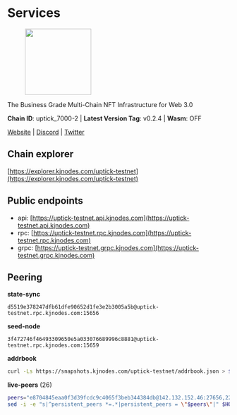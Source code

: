 # Services

<figure><img src="https://raw.githubusercontent.com/kj89/testnet_manuals/main/pingpub/logos/uptick.png" width="150" alt=""><figcaption></figcaption></figure>

The Business Grade Multi-Chain NFT Infrastructure for Web 3.0

**Chain ID**: uptick_7000-2 | **Latest Version Tag**: v0.2.4 | **Wasm**: OFF

[Website](https://uptick.network) | [Discord](https://discord.gg/UzeHS7fu5H) | [Twitter](https://twitter.com/uptickproject)




## Chain explorer
[https://explorer.kjnodes.com/uptick-testnet](https://explorer.kjnodes.com/uptick-testnet)

## Public endpoints

* api: [https://uptick-testnet.api.kjnodes.com](https://uptick-testnet.api.kjnodes.com)
* rpc: [https://uptick-testnet.rpc.kjnodes.com](https://uptick-testnet.rpc.kjnodes.com)
* grpc: [https://uptick-testnet.grpc.kjnodes.com](https://uptick-testnet.grpc.kjnodes.com)

## Peering

**state-sync**

```text
d5519e378247dfb61dfe90652d1fe3e2b3005a5b@uptick-testnet.rpc.kjnodes.com:15656
```

**seed-node**

```text
3f472746f46493309650e5a033076689996c8881@uptick-testnet.rpc.kjnodes.com:15659
```

**addrbook**
```bash
curl -Ls https://snapshots.kjnodes.com/uptick-testnet/addrbook.json > $HOME/.uptickd/config/addrbook.json
```

**live-peers** (26)
```bash
peers="e8704845eaa0f3d39fcdc9c4065f3beb344384db@142.132.152.46:27656,2298edffe9306e4d9370233c1d29dab567829095@144.91.78.28:26656,0aee682fb3453170737149203e5c23d2e0c46058@142.132.253.112:15656,8096fef589ead4cd3a1aef83110b0241e63d5747@38.242.239.25:26656,eb5a3112a64944e2bd701ff8aa99ab95209c6310@185.198.27.110:26656,07df6fd3f41c4bda761931831439ab248eb3dae4@91.223.3.190:55056,96a2fd192db329ff9df3f44569f0fe452ea9f19e@65.108.232.110:15656,50e92c60d1b8c6681044778d74caaeef51a26ddd@94.130.207.215:15656,7a4f1c0baa2ff31c02163fb658c4eb8d119193c7@95.214.52.173:26656,0afb5ce897e69eec34fb32bf87f4a2f93f79e0b3@65.109.65.210:30656,3cffe20d473b0bd4451d330da8b741b5d42dcb44@65.21.131.215:26666,b9d3fe835ded0b93c39befad43fb3c4964ae740f@91.195.101.100:26656,d5519e378247dfb61dfe90652d1fe3e2b3005a5b@65.109.68.190:15656,b483acbcae7ccd1244f588144245e9d1124c3de5@88.99.56.200:26666,6b5375296e81501b0db0a34a7a04f39520400214@65.108.45.200:27565,b9e0210809b9dfc9cd299c6e83116d7fa45c6e27@65.109.68.93:46656,af5262526a0800a29a0a7194e1488a9fa62d0005@195.3.223.208:26656,1c66685cbf5c8dc0a739eb57c896d35eb2eed17c@141.94.139.233:28656,0fcdc6af694d5b9995340549e5ce444dc96de3e0@195.201.197.4:15656,d8777278648d8fc93800692a8b96a7f104df4f9a@194.163.135.127:26656,75f90b4070eab7a20dc60974c85069389c77d89d@38.242.239.27:26656,d6aad702ecfed6c5e76e2f25dea6b921c3cd7857@154.12.242.252:31656,f06b6a57001440bf3507ba2f09a3010f6d50080b@135.181.133.37:29656,db09e85b73c4be1cab07f41422912ccad2aa5744@185.198.27.109:15656,5368bc0c12a7bfd9d69ba192b06f2be97d28e7ef@185.239.209.56:31656,0105e6bcc1d69031d27817110050319446101362@65.108.197.178:31656"
sed -i -e "s|^persistent_peers *=.*|persistent_peers = \"$peers\"|" $HOME/.uptickd/config/config.toml
```
